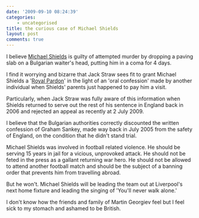 ```yaml
---
date: '2009-09-10 08:24:39'
categories:
    - uncategorised
title: the curious case of Michael Shields
layout: post
comments: true
---
```


I believe [Michael
Shields](http://www.telegraph.co.uk/news/uknews/1495692/Innocent-gentle-giant-Or-remorseless-thug-guilty-of-attempted-murder.html)
is guilty of attempted murder by dropping a paving slab on a Bulgarian
waiter's head, putting him in a coma for 4 days.

I find it worrying and bizarre that Jack Straw sees fit to grant Michael
Shields a '[Royal
Pardon](http://www.timesonline.co.uk/tol/news/uk/crime/article6827249.ece)'
in the light of an 'oral confession' made by another individual when
Shields' parents just happened to pay him a visit.

Particularly, when Jack Straw was fully aware of this information when
Shields returned to serve out the rest of his sentence in England back
in 2006 and rejected an appeal as recently at 2 July 2009.

I believe that the Bulgarian authorities correctly discounted the
written confession of Graham Sankey, made way back in July 2005 from the
safety of England, on the condition that he didn't stand trial.

Michael Shields was involved in football related violence. He should be
serving 15 years in jail for a vicious, unprovoked attack. He should not
be feted in the press as a gallant returning war hero. He should not be
allowed to attend another football match and should be the subject of a
banning order that prevents him from travelling abroad.

But he won't. Michael Shields will be leading the team out at
Liverpool's next home fixture and leading the singing of 'You'll never
walk alone.'

I don't know how the friends and family of Martin Georgiev feel but I
feel sick to my stomach and ashamed to be British.
